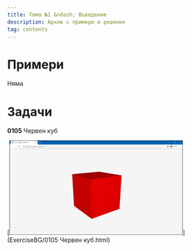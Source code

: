 ```yaml
---
title: Тема №1 &ndash; Въведение
description: Архив с примери и решения
tag: contents
---
```


# Примери

Няма

# Задачи

**0105** Червен куб

[<kbd><img src="ExerciseBG/0105%20Червен%20куб.jpg" width="400"></kbd>](ExerciseBG/0105 Червен куб.html)
